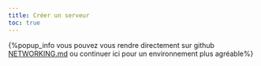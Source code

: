 ```yaml
---
title: Créer un serveur
toc: true
---
```

{%popup_info vous pouvez vous rendre directement sur github [NETWORKING.md](https://github.com/supertuxkart/stk-code/blob/master/NETWORKING.md) ou continuer ici pour un environnement plus agréable%}